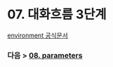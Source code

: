 # 07. 대화흐름 3단계
[environment 공식문서](https://www.jenkins.io/doc/book/pipeline/syntax/#environment)




### 다음 > [08. parameters](08.%20parameters.md)
